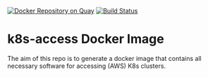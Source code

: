 [![Docker Repository on Quay](https://quay.io/repository/bcdev/kubectl/status "Docker Repository on Quay")](https://quay.io/repository/bcdev/kubectl)
[![Build Status](https://travis-ci.org/bcdev/k8s-access.svg?branch=master)](https://travis-ci.org/bcdev/k8s-access)

# k8s-access Docker Image

The aim of this repo is to generate a docker image that contains all necessary software for
accessing (AWS) K8s clusters.